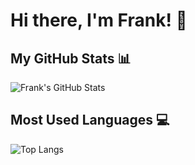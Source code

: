 # Hi there, I'm Frank! 👋

## My GitHub Stats 📊

![Frank's GitHub Stats](https://github-readme-stats.vercel.app/api?username=frankrazzih)


## Most Used Languages 💻

![Top Langs](https://github-readme-stats.vercel.app/api?username=frankrazzih)

